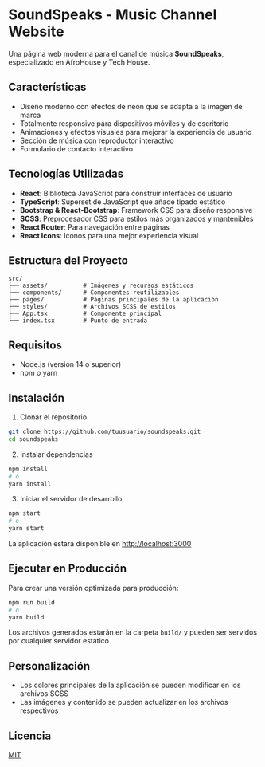 # SoundSpeaks - Music Channel Website

Una página web moderna para el canal de música **SoundSpeaks**, especializado en AfroHouse y Tech House.

## Características

- Diseño moderno con efectos de neón que se adapta a la imagen de marca
- Totalmente responsive para dispositivos móviles y de escritorio
- Animaciones y efectos visuales para mejorar la experiencia de usuario
- Sección de música con reproductor interactivo
- Formulario de contacto interactivo

## Tecnologías Utilizadas

- **React**: Biblioteca JavaScript para construir interfaces de usuario
- **TypeScript**: Superset de JavaScript que añade tipado estático
- **Bootstrap & React-Bootstrap**: Framework CSS para diseño responsive
- **SCSS**: Preprocesador CSS para estilos más organizados y mantenibles
- **React Router**: Para navegación entre páginas
- **React Icons**: Iconos para una mejor experiencia visual

## Estructura del Proyecto

```
src/
├── assets/          # Imágenes y recursos estáticos
├── components/      # Componentes reutilizables
├── pages/           # Páginas principales de la aplicación
├── styles/          # Archivos SCSS de estilos
├── App.tsx          # Componente principal
└── index.tsx        # Punto de entrada
```

## Requisitos

- Node.js (versión 14 o superior)
- npm o yarn

## Instalación

1. Clonar el repositorio
```bash
git clone https://github.com/tuusuario/soundspeaks.git
cd soundspeaks
```

2. Instalar dependencias
```bash
npm install
# o
yarn install
```

3. Iniciar el servidor de desarrollo
```bash
npm start
# o
yarn start
```

La aplicación estará disponible en [http://localhost:3000](http://localhost:3000)

## Ejecutar en Producción

Para crear una versión optimizada para producción:

```bash
npm run build
# o
yarn build
```

Los archivos generados estarán en la carpeta `build/` y pueden ser servidos por cualquier servidor estático.

## Personalización

- Los colores principales de la aplicación se pueden modificar en los archivos SCSS
- Las imágenes y contenido se pueden actualizar en los archivos respectivos

## Licencia

[MIT](LICENSE) 